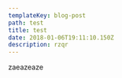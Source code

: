 ```yaml
---
templateKey: blog-post
path: test
title: test
date: 2018-01-06T19:11:10.150Z
description: rzqr
---
```

zaeazeaze
